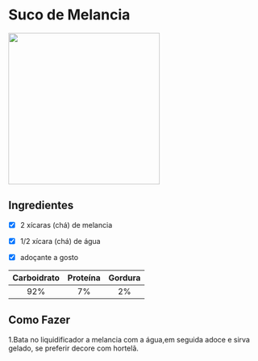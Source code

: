 # Suco de Melancia
<img src="https://www.receitas-sem-fronteiras.com/media/suco-melancia_crop.jpg/rh/suco-de-melancia.jpg" width="300" height="300">

## Ingredientes
- [X] 2 xícaras (chá) de melancia
- [X] 1/2 xícara (chá) de água
- [X] adoçante a gosto


Carboidrato | Proteína | Gordura
:---:|:---:|:---:
92%|7%| 2%

## Como Fazer
1.Bata no liquidificador a melancia com a água,em seguida adoce e sirva gelado, se preferir decore com hortelã.
